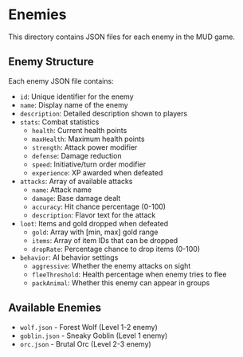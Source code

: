 # Enemies

This directory contains JSON files for each enemy in the MUD game.

## Enemy Structure

Each enemy JSON file contains:

- `id`: Unique identifier for the enemy
- `name`: Display name of the enemy
- `description`: Detailed description shown to players
- `stats`: Combat statistics
  - `health`: Current health points
  - `maxHealth`: Maximum health points
  - `strength`: Attack power modifier
  - `defense`: Damage reduction
  - `speed`: Initiative/turn order modifier
  - `experience`: XP awarded when defeated
- `attacks`: Array of available attacks
  - `name`: Attack name
  - `damage`: Base damage dealt
  - `accuracy`: Hit chance percentage (0-100)
  - `description`: Flavor text for the attack
- `loot`: Items and gold dropped when defeated
  - `gold`: Array with [min, max] gold range
  - `items`: Array of item IDs that can be dropped
  - `dropRate`: Percentage chance to drop items (0-100)
- `behavior`: AI behavior settings
  - `aggressive`: Whether the enemy attacks on sight
  - `fleeThreshold`: Health percentage when enemy tries to flee
  - `packAnimal`: Whether this enemy can appear in groups

## Available Enemies

- `wolf.json` - Forest Wolf (Level 1-2 enemy)
- `goblin.json` - Sneaky Goblin (Level 1 enemy)
- `orc.json` - Brutal Orc (Level 2-3 enemy)